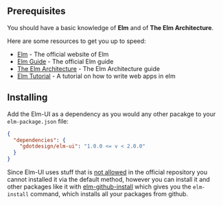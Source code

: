 ## Prerequisites
You should have a basic knowledge of **Elm** and of **The Elm Architecture**.

Here are some resources to get you up to speed:
* [Elm](http://elm-lang.org) - The official website of Elm
* [Elm Guide](http://guide.elm-lang.org) - The official Elm guide
* [The Elm Architecture](http://guide.elm-lang.org/architecture/) - The Elm Architecture guide
* [Elm Tutorial](http://www.elm-tutorial.org/en/) - A tutorial on how to write web apps in elm

## Installing
Add the Elm-UI as a dependency as you would any other pacakge to your
`elm-package.json` file:

```json
{
  "dependencies": {
    "gdotdesign/elm-ui": "1.0.0 <= v < 2.0.0"
  }
}
```

Since Elm-UI uses stuff that is [not allowed](https://github.com/gdotdesign/elm-ui/issues/24#issuecomment-209217352) in the official repository
you cannot installed it via the default method, however you can install it and
other packages like it with [elm-github-install](https://github.com/gdotdesign/elm-github-install)
which gives you the `elm-install` command, which installs all your packages from
github.
